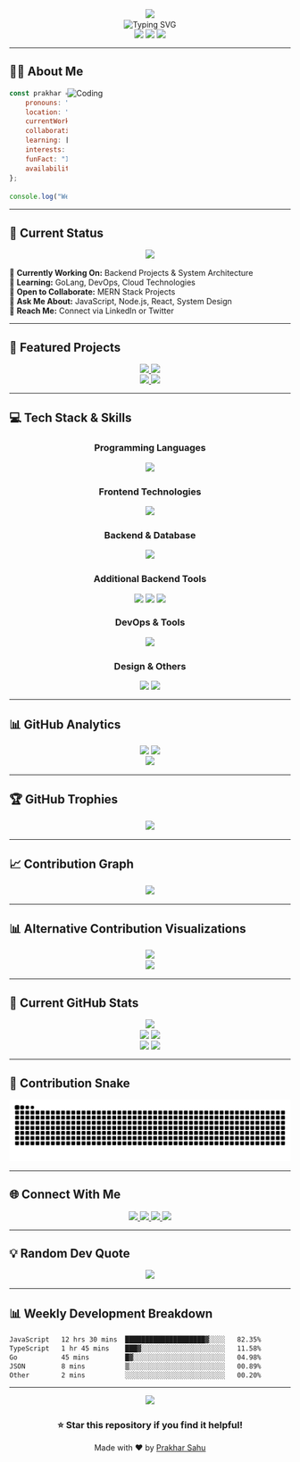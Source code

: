 <div align="center">
  <img src="https://capsule-render.vercel.app/api?type=waving&color=00ff41,004d00&height=200&section=header&text=Prakhar%20Sahu&fontSize=80&fontAlignY=35&animation=twinkling&fontColor=ffffff" />
</div>

<div align="center">
  <img src="https://readme-typing-svg.demolab.com?font=Fira+Code&weight=600&size=28&duration=3000&pause=1000&color=00ff41&center=true&vCenter=true&width=600&lines=Full+Stack+Developer;MERN+Stack+Enthusiast;Backend+Architecture+Expert;DevOps+Engineer;Always+Learning+New+Tech!" alt="Typing SVG" />
</div>

<div align="center">
  <img src="https://komarev.com/ghpvc/?username=Prakharsahu10&style=for-the-badge&color=00ff41&labelColor=1c1917" />
  <img src="https://img.shields.io/github/followers/Prakharsahu10?style=for-the-badge&color=00ff41&labelColor=1c1917" />
  <img src="https://img.shields.io/github/stars/Prakharsahu10?style=for-the-badge&color=00ff41&labelColor=1c1917" />
</div>

---

## 🧑‍💻 About Me

<img align="right" alt="Coding" width="400" src="https://user-images.githubusercontent.com/74038190/229223263-cf2e4b07-2615-4f87-9c38-e37600f8381a.gif">

```javascript
const prakhar = {
    pronouns: "He/Him",
    location: "Bengaluru, India 🇮🇳",
    currentWork: "Backend Projects & System Design",
    collaboration: "MERN Stack Projects",
    learning: ["GoLang", "DevOps", "Cloud Architecture"],
    interests: ["Backend Development", "System Design", "DevOps"],
    funFact: "I love turning coffee into code! ☕",
    availability: "Open to work and collaboration"
};

console.log("Welcome to my GitHub profile!");
```

---

## 🌟 Current Status

<div align="center">
  <img src="https://github-readme-activity-graph.vercel.app/graph?username=Prakharsahu10&theme=green&bg_color=0D1117&color=00ff41&line=00ff41&point=FFFFFF&area=true&hide_border=true" />
</div>

<!-- Alternative activity graphs - uncomment if main one doesn't work -->
<!-- 
<div align="center">
  <img src="https://github-readme-activity-graph.cyclic.app/graph?username=Prakharsahu10&theme=react-dark&bg_color=0D1117&color=00ff41&line=00ff41&point=FFFFFF&area=true&hide_border=true" />
</div>

<div align="center">
  <img src="https://activity-graph.herokuapp.com/graph?username=Prakharsahu10&theme=react-dark&bg_color=0D1117&color=00ff41&line=00ff41&point=FFFFFF&area=true&hide_border=true" />
</div>

<div align="center">
  <img src="https://github-readme-activity-graph.vercel.app/graph?username=Prakharsahu10&theme=github-compact&bg_color=0D1117&color=00ff41&line=00ff41&point=FFFFFF&area=true&hide_border=true" />
</div>
-->

🔭 **Currently Working On:** Backend Projects & System Architecture  
🌱 **Learning:** GoLang, DevOps, Cloud Technologies  
👯 **Open to Collaborate:** MERN Stack Projects  
💬 **Ask Me About:** JavaScript, Node.js, React, System Design  
📧 **Reach Me:** Connect via LinkedIn or Twitter  

---

## 🚀 Featured Projects

<div align="center">
  <a href="https://github.com/Prakharsahu10/Reflct">
    <img src="https://github-readme-stats.vercel.app/api/pin/?username=Prakharsahu10&repo=Reflct&theme=react&bg_color=0D1117&title_color=00ff41&text_color=FFFFFF&icon_color=00ff41&border_color=30363d" />
  </a>
  <a href="https://github.com/Prakharsahu10/FinTrack">
    <img src="https://github-readme-stats.vercel.app/api/pin/?username=Prakharsahu10&repo=FinTrack&theme=react&bg_color=0D1117&title_color=00ff41&text_color=FFFFFF&icon_color=00ff41&border_color=30363d" />
  </a>
</div>

<div align="center">
  <a href="https://github.com/Prakharsahu10/Viducate">
    <img src="https://github-readme-stats.vercel.app/api/pin/?username=Prakharsahu10&repo=Viducate&theme=react&bg_color=0D1117&title_color=00ff41&text_color=FFFFFF&icon_color=00ff41&border_color=30363d" />
  </a>
  <a href="https://github.com/Prakharsahu10/Wheelio">
    <img src="https://github-readme-stats.vercel.app/api/pin/?username=Prakharsahu10&repo=Wheelio&theme=react&bg_color=0D1117&title_color=00ff41&text_color=FFFFFF&icon_color=00ff41&border_color=30363d" />
  </a>
</div>

---

## 💻 Tech Stack & Skills

<div align="center">

### Programming Languages
<img src="https://skillicons.dev/icons?i=js,ts,go,cpp,c,python" />

### Frontend Technologies
<img src="https://skillicons.dev/icons?i=react,nextjs,html,css,tailwind,bootstrap,vite" />

### Backend & Database
<img src="https://skillicons.dev/icons?i=nodejs,express,prisma,mongodb,mysql,postgresql" />

### Additional Backend Tools
<img src="https://img.shields.io/badge/JWT-black?style=for-the-badge&logo=JSON%20web%20tokens&logoColor=00ff41" />
<img src="https://img.shields.io/badge/Socket.io-black?style=for-the-badge&logo=socket.io&badgeColor=00ff41" />
<img src="https://img.shields.io/badge/Nodemon-%23323330.svg?style=for-the-badge&logo=nodemon&logoColor=00ff41" />

### DevOps & Tools
<img src="https://skillicons.dev/icons?i=docker,vercel,postman,git,github,vscode" />

### Design & Others
<img src="https://skillicons.dev/icons?i=figma" />
<img src="https://img.shields.io/badge/Canva-%2300C4CC.svg?style=for-the-badge&logo=Canva&logoColor=white" />

</div>

---

## 📊 GitHub Analytics

<div align="center">
  <img height="180em" src="https://github-readme-stats.vercel.app/api?username=Prakharsahu10&show_icons=true&theme=react&bg_color=0D1117&title_color=00ff41&text_color=FFFFFF&icon_color=00ff41&border_color=30363d&include_all_commits=true&count_private=true" />
  <img height="180em" src="https://github-readme-stats.vercel.app/api/top-langs/?username=Prakharsahu10&layout=compact&theme=react&bg_color=0D1117&title_color=00ff41&text_color=FFFFFF&icon_color=00ff41&border_color=30363d&hide_border=false" />
</div>

<div align="center">
  <img src="https://github-readme-streak-stats.herokuapp.com/?user=Prakharsahu10&theme=react&background=0D1117&ring=00ff41&fire=00ff41&currStreakLabel=00ff41&currStreakNum=FFFFFF&sideNums=FFFFFF&sideLabels=FFFFFF&dates=FFFFFF&hide_border=true" />
</div>

---

## 🏆 GitHub Trophies

<div align="center">
  <img src="https://github-profile-trophy.vercel.app/?username=Prakharsahu10&theme=darkhub&no-frame=true&no-bg=false&margin-w=4&row=1" />
</div>

---

## 📈 Contribution Graph

<div align="center">
  <img src="https://github-readme-activity-graph.vercel.app/graph?username=Prakharsahu10&theme=green&bg_color=0D1117&color=00ff41&line=00ff41&point=FFFFFF&area=true&hide_border=true" />
</div>

<!-- Alternative contribution graphs - uncomment if main one doesn't work -->
<!-- 
<div align="center">
  <img src="https://github-readme-activity-graph.cyclic.app/graph?username=Prakharsahu10&theme=react-dark&bg_color=0D1117&color=00ff41&line=00ff41&point=FFFFFF&area=true&hide_border=true" />
</div>

<div align="center">
  <img src="https://activity-graph.herokuapp.com/graph?username=Prakharsahu10&theme=react-dark&bg_color=0D1117&color=00ff41&line=00ff41&point=FFFFFF&area=true&hide_border=true" />
</div>

<div align="center">
  <img src="https://github-readme-activity-graph.vercel.app/graph?username=Prakharsahu10&theme=github-compact&bg_color=0D1117&color=00ff41&line=00ff41&point=FFFFFF&area=true&hide_border=true" />
</div>

<div align="center">
  <img src="https://github-readme-activity-graph.vercel.app/graph?username=Prakharsahu10&theme=minimal&bg_color=0D1117&color=00ff41&line=00ff41&point=FFFFFF&area=true&hide_border=true" />
</div>
-->

---

## 📊 Alternative Contribution Visualizations

<div align="center">
  <img src="https://github-readme-streak-stats.herokuapp.com/?user=Prakharsahu10&theme=react&background=0D1117&ring=00ff41&fire=00ff41&currStreakLabel=00ff41&currStreakNum=FFFFFF&sideNums=FFFFFF&sideLabels=FFFFFF&dates=FFFFFF&hide_border=true" />
</div>

<div align="center">
  <img src="https://github-contribution-graph.vercel.app/graph?username=Prakharsahu10&theme=react-dark&bg_color=0D1117&color=00ff41&line=00ff41&point=FFFFFF&area=true&hide_border=true" />
</div>

---

## 🎯 Current GitHub Stats

<div align="center">
  <img src="https://github-profile-summary-cards.vercel.app/api/cards/profile-details?username=Prakharsahu10&theme=github_dark" />
</div>

<div align="center">
  <img src="https://github-profile-summary-cards.vercel.app/api/cards/repos-per-language?username=Prakharsahu10&theme=github_dark" />
  <img src="https://github-profile-summary-cards.vercel.app/api/cards/most-commit-language?username=Prakharsahu10&theme=github_dark" />
</div>

<div align="center">
  <img src="https://github-profile-summary-cards.vercel.app/api/cards/stats?username=Prakharsahu10&theme=github_dark" />
  <img src="https://github-profile-summary-cards.vercel.app/api/cards/productive-time?username=Prakharsahu10&theme=github_dark&utcOffset=5.5" />
</div>

---

## 🐍 Contribution Snake

<div align="center">
  <img src="https://raw.githubusercontent.com/Prakharsahu10/Prakharsahu10/output/github-contribution-grid-snake-green.svg" alt="Snake animation" />
</div>

<!-- Alternative snake themes that match your color scheme -->
<!-- 
<div align="center">
  <img src="https://raw.githubusercontent.com/Prakharsahu10/Prakharsahu10/output/github-contribution-grid-snake-blue.svg" alt="Blue Snake animation" />
</div>

<div align="center">
  <img src="https://raw.githubusercontent.com/Prakharsahu10/Prakharsahu10/output/github-contribution-grid-snake-dark.svg" alt="Dark Snake animation" />
</div>

<div align="center">
  <img src="https://raw.githubusercontent.com/Prakharsahu10/Prakharsahu10/output/github-contribution-grid-snake.svg" alt="Default Snake animation" />
</div>
-->

---

## 🌐 Connect With Me

<div align="center">
  <a href="https://www.linkedin.com/in/prakhar-sahu/">
    <img src="https://img.shields.io/badge/LinkedIn-0077B5?style=for-the-badge&logo=linkedin&logoColor=white" />
  </a>
  <a href="https://twitter.com/Prakhar_018">
    <img src="https://img.shields.io/badge/Twitter-1DA1F2?style=for-the-badge&logo=twitter&logoColor=white" />
  </a>
  <a href="https://www.instagram.com/prakhar_sahu___/">
    <img src="https://img.shields.io/badge/Instagram-E4405F?style=for-the-badge&logo=instagram&logoColor=white" />
  </a>
  <a href="mailto:your.email@example.com">
    <img src="https://img.shields.io/badge/Email-D14836?style=for-the-badge&logo=gmail&logoColor=white" />
  </a>
</div>

---

## 💡 Random Dev Quote

<div align="center">
  <img src="https://quotes-github-readme.vercel.app/api?type=horizontal&theme=dark&quote=Code%20is%20like%20humor.%20When%20you%20have%20to%20explain%20it,%20it's%20bad.&author=Cory%20House" />
</div>

---

## 📊 Weekly Development Breakdown

<!--START_SECTION:waka-->
```text
JavaScript   12 hrs 30 mins  ████████████████████▓░░░░   82.35%
TypeScript   1 hr 45 mins    ███▓░░░░░░░░░░░░░░░░░░░░░   11.58%
Go           45 mins         █▓░░░░░░░░░░░░░░░░░░░░░░░   04.98%
JSON         8 mins          ▒░░░░░░░░░░░░░░░░░░░░░░░░   00.89%
Other        2 mins          ░░░░░░░░░░░░░░░░░░░░░░░░░   00.20%
```
<!--END_SECTION:waka-->

---

<div align="center">
  <img src="https://capsule-render.vercel.app/api?type=waving&color=00ff41,004d00&height=100&section=footer" />
</div>

<div align="center">
  <h3>⭐ Star this repository if you find it helpful!</h3>
  <p>Made with ❤️ by <a href="https://github.com/Prakharsahu10">Prakhar Sahu</a></p>
</div>
